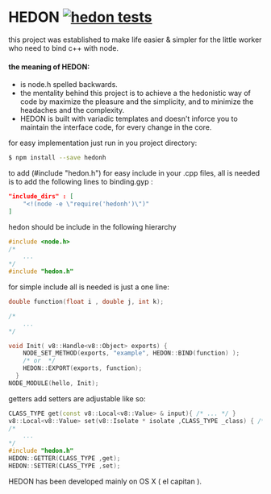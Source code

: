 # HEDON [![hedon tests](https://travis-ci.org/butterfly0x0/HEDON.svg?branch=master)](https://travis-ci.org/softmicro0x1/HEDON/branches)
this project was established to make life easier & simpler for the little worker who need to bind c++ with node.

#### the meaning of HEDON:
- is node.h spelled backwards.
- the mentality behind this project is to achieve a the hedonistic way of code by maximize the pleasure and the simplicity, and to minimize the headaches and the complexity.
- HEDON is built with variadic templates and doesn't inforce you to maintain the interface code, for every change in the core.  

for easy implementation just run in you project directory:
``` bash
$ npm install --save hedonh
```

to add (#include "hedon.h") for easy include in your .cpp files,
all is needed is to add the following lines to binding.gyp : 
``` json
"include_dirs" : [
    "<!(node -e \"require('hedonh')\")"
]
```

hedon should be include in the following hierarchy
``` cpp
#include <node.h>
/*
    ...
*/
#include "hedon.h"
```

for simple include all is needed is just a one line:
``` cpp
double function(float i , double j, int k);

/*
    ...
*/

void Init( v8::Handle<v8::Object> exports) {
    NODE_SET_METHOD(exports, "example", HEDON::BIND(function) );
    /* or  */
    HEDON::EXPORT(exports, function);
  }
NODE_MODULE(hello, Init);

```


getters add setters are adjustable like so:
``` cpp
CLASS_TYPE get(const v8::Local<v8::Value> & input){ /* ... */ }
v8::Local<v8::Value> set(v8::Isolate * isolate ,CLASS_TYPE _class) { /* ... */ }
/*
    ...
*/
#include "hedon.h"
HEDON::GETTER(CLASS_TYPE ,get);
HEDON::SETTER(CLASS_TYPE ,set);
``` 

HEDON has been developed mainly on OS X ( el capitan ).


